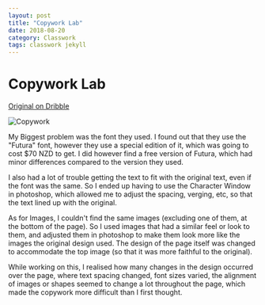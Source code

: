 ```yaml
---
layout: post
title: "Copywork Lab"
date: 2018-08-20
category: Classwork
tags: classwork jekyll
---
```

# Copywork Lab

[Original on Dribble](https://dribbble.com/shots/4793767-Nasa-Landing-Page)

![Copywork](https://kammorne.github.io/img/classwork/L6Copywork.jpg)

My Biggest problem was the font they used. I found out that they use the "Futura" font, however they use a special edition of it, which was going to cost $70 NZD to get. I did however find a free version of Futura, which had minor differences compared to the version they used.

I also had a lot of trouble getting the text to fit with the original text, even if the font was the same. So I ended up having to use the Character Window in photoshop, which allowed me to adjust the spacing, verging, etc, so that the text lined up with the original.

As for Images, I couldn't find the same images (excluding one of them, at the bottom of the page). So I used images that had a similar feel or look to them, and adjusted them in photoshop to make them look more like the images the original design used. The design of the page itself was changed to accommodate the top image (so that it was more faithful to the original).

While working on this, I realised how many changes in the design occurred over the page, where text spacing changed, font sizes varied, the alignment of images or shapes seemed to change a lot throughout the page, which made the copywork more difficult than I first thought.
